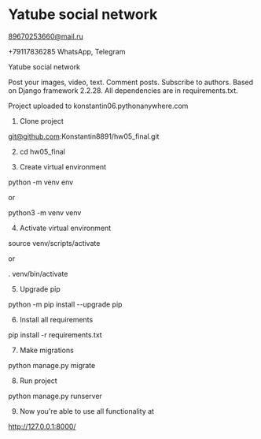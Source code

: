 # Yatube social network

89670253660@mail.ru

+79117836285 WhatsApp, Telegram

Yatube social network

Post your images, video, text. Comment posts. Subscribe to authors. Based on Django framework 2.2.28. All dependencies are in requirements.txt.

Project uploaded to konstantin06.pythonanywhere.com


1. Clone project 

git@github.com:Konstantin8891/hw05_final.git

2. cd hw05_final

3. Create virtual environment
 
python -m venv env

or

python3 -m venv venv

4. Activate virtual environment 

source venv/scripts/activate

or

. venv/bin/activate

5. Upgrade pip 

python -m pip install --upgrade pip

6. Install all requirements 

pip install -r requirements.txt

7. Make migrations

python manage.py migrate

8. Run project

python manage.py runserver

9. Now you're able to use all functionality at 

http://127.0.0.1:8000/

